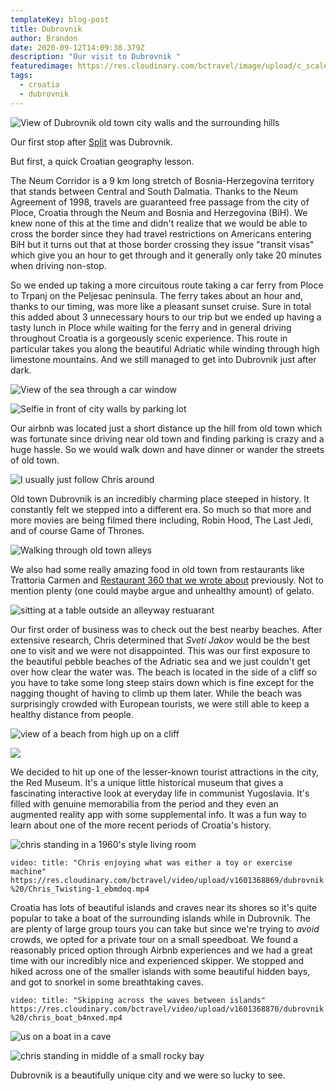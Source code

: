 ```yaml
---
templateKey: blog-post
title: Dubrovnik
author: Brandon
date: 2020-09-12T14:09:38.379Z
description: "Our visit to Dubrovnik "
featuredimage: https://res.cloudinary.com/bctravel/image/upload/c_scale,f_auto,q_auto,w_1080/v1601310624/dubrovnik%20/IMG_20200814_093649_hyuxs5.jpg
tags:
  - croatia
  - dubrovnik
---
```

![View of Dubrovnik old town city walls and the surrounding hills](https://res.cloudinary.com/bctravel/image/upload/c_scale,f_auto,q_auto,w_1080/v1601310624/dubrovnik%20/IMG_20200814_093649_hyuxs5.jpg "An amazing view of Dubrovnik city walls taken from Lovrijenac fortress. It doesn't look real to me...")

Our first stop after [Split](https://www.brandonandchris.com/blog/2020-08-21-around-split/) was Dubrovnik.

But first, a quick Croatian geography lesson.

The Neum Corridor is a 9 km long stretch of Bosnia-Herzegovina territory that stands between Central and South Dalmatia. Thanks to the Neum Agreement of 1998, travels are guaranteed free passage from the city of Ploce, Croatia through the Neum and Bosnia and Herzegovina (BiH). We knew none of this at the time and didn't realize that we would be able to cross the border since they had travel restrictions on Americans entering BiH but it turns out that at those border crossing they issue "transit visas" which give you an hour to get through and it generally only take 20 minutes when driving non-stop.

So we ended up taking a more circuitous route taking a car ferry from Ploce to Trpanj on the Peljesac peninsula. The ferry takes about an hour and, thanks to our timing, was more like a pleasant sunset cruise. Sure in total this added about 3 unnecessary hours to our trip but we ended up having a tasty lunch in Ploce while waiting for the ferry and in general driving throughout Croatia is a gorgeously scenic experience. This route in particular takes you along the beautiful Adriatic while winding through high limestone mountains. And we still managed to get into Dubrovnik just after dark.

![View of the sea through a car window](https://res.cloudinary.com/bctravel/image/upload/c_scale,f_auto,q_auto,w_1080/v1601317343/dubrovnik%20/IMG_20200812_104240_vnlrds.jpg "The Adriatic Sea - best view during a road trip that I've ever had")

![Selfie in front of city walls by parking lot](https://res.cloudinary.com/bctravel/image/upload/c_scale,f_auto,q_auto,w_1080/v1601310372/dubrovnik%20/IMG_20200812_203438_wym0ef.jpg "It's surreal driving next to these ancient walls")

Our airbnb was located just a short distance up the hill from old town which was fortunate since driving near old town and finding parking is crazy and a huge hassle. So we would walk down and have dinner or wander the streets of old town.

![](https://res.cloudinary.com/bctravel/image/upload/c_scale,f_auto,q_auto,w_1080/v1601324127/dubrovnik%20/IMG_20200813_183138-COLLAGE_tb3ocg.jpg "I usually just follow Chris around")

Old town Dubrovnik is an incredibly charming place steeped in history. It constantly felt we stepped into a different era. So much so that more and more movies are being filmed there including, Robin Hood, The Last Jedi, and of course Game of Thrones.

![Walking through old town alleys](https://res.cloudinary.com/bctravel/image/upload/c_scale,f_auto,q_auto,w_1080/v1601324125/dubrovnik%20/IMG_20200812_202319-COLLAGE_eims6o.jpg "So many alleys to explore in old town")

We also had some really amazing food in old town from restaurants like Trattoria Carmen and [Restaurant 360 that we wrote about](https://www.brandonandchris.com/blog/2020-08-30-worthit-restaurant-360-in-dubrovnik/) previously. Not to mention plenty (one could maybe argue and unhealthy amount) of gelato.

![sitting at a table outside an alleyway restuarant](https://res.cloudinary.com/bctravel/image/upload/c_scale,f_auto,q_auto,w_1080/v1601310287/dubrovnik%20/IMG_20200812_185736_gjhtpk.jpg "Waiting for our delicious dinner at Trattoria Carmen")

Our first order of business was to check out the best nearby beaches. After extensive research, Chris determined that *Sveti Jakov* would be the best one to visit and we were not disappointed. This was our first exposure to the beautiful pebble beaches of the Adriatic sea and we just couldn't get over how clear the water was. The beach is located in the side of a cliff so you have to take some long steep stairs down which is fine except for the nagging thought of having to climb up them later. While the beach was surprisingly crowded with European tourists, we were still able to keep a healthy distance from people.

![view of a beach from high up on a cliff](https://res.cloudinary.com/bctravel/image/upload/c_scale,f_auto,q_auto,w_1080/v1601309998/dubrovnik%20/IMG_7273_aeolo9.jpg "At the top of the cliff about to start the climb down to Sveti Jakov beach")

![](https://res.cloudinary.com/bctravel/image/upload/c_scale,f_auto,q_auto,w_1080/v1601310218/dubrovnik%20/IMG_20200812_163642_qilknl.jpg)

We decided to hit up one of the lesser-known tourist attractions in the city, the Red Museum. It's a unique little historical museum that gives a fascinating interactive look at everyday life in communist Yugoslavia. It's filled with genuine memorabilia from the period and they even an augmented reality app with some supplemental info. It was a fun way to learn about one of the more recent periods of Croatia's history.

![chris standing in a 1960's style living room](https://res.cloudinary.com/bctravel/image/upload/c_scale,f_auto,q_auto,w_1080/v1601309884/dubrovnik%20/IMG_20200816_122828_smdstx.jpg "What a typical living room looked like during the Yugoslav regime")

`video: title: "Chris enjoying what was either a toy or exercise machine" https://res.cloudinary.com/bctravel/video/upload/v1601368869/dubrovnik%20/Chris_Twisting-1_ebmdoq.mp4`

Croatia has lots of beautiful islands and craves near its shores so it's quite popular to take a boat of the surrounding islands while in Dubrovnik. The are plenty of large group tours you can take but since we're trying to *avoid* crowds, we opted for a private tour on a small speedboat. We found a reasonably priced option through Airbnb experiences and we had a great time with our incredibly nice and experienced skipper. We stopped and hiked across one of the smaller islands with some beautiful hidden bays, and got to snorkel in some breathtaking caves.

`video: title: "Skipping across the waves between islands" https://res.cloudinary.com/bctravel/video/upload/v1601368870/dubrovnik%20/chris_boat_b4nxed.mp4`

![us on a boat in a cave](https://res.cloudinary.com/bctravel/image/upload/c_scale,f_auto,q_auto,w_1080/v1601328444/dubrovnik%20/original_b413e17f-00e8-4228-accc-f4b5aef99a3f_1ca8177e-4e76-4e6a-ae3c-815cf4a57320-01_ddguck.jpg "Cave explorers")

![chris standing in middle of a small rocky bay](https://res.cloudinary.com/bctravel/image/upload/c_scale,f_auto,q_auto,w_1080/v1601324688/dubrovnik%20/IMG_20200813_104336-01_qu1l0d.jpg "We climbed down to this beautiful little hidden bay on Koločep island")

Dubrovnik is a beautifully unique city and we were so lucky to see.
